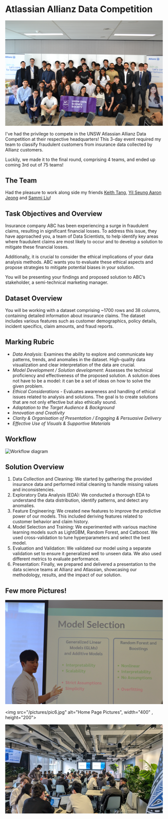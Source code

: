 # Atlassian Allianz Data Competition

<img src="/pictures/pic5.JPG" alt="Home Page Pictures">

I've had the privilege to compete in the UNSW Atlassian Allianz Data Competition at their respective headquarters! This 3-day event required my team to classify fraudulent customers from insurance data collected by Allianz customers.

Luckily, we made it to the final round, comprising 4 teams, and ended up coming 3rd out of 75 teams!

## The Team
Had the pleasure to work along side my friends [Keith Tang](https://www.linkedin.com/in/tzekwongtang/), [Yil Seung Aaron Jeong](https://www.linkedin.com/in/yil-seung-aaron-jeong-260123198/) and 
[Sammi Liu](https://www.linkedin.com/in/jiaying-sammi-liu/)! 

## Task Objectives and Overview

Insurance company ABC has been experiencing a surge in fraudulent claims, resulting in significant
financial losses. To address this issue, they have approached you, a team of Data Scientists, to help
identify key areas where fraudulent claims are most likely to occur and to develop a solution to
mitigate these financial losses.

Additionally, it is crucial to consider the ethical implications of your data analysis methods. ABC wants
you to evaluate these ethical aspects and propose strategies to mitigate potential biases in your
solution.

You will be presenting your findings and proposed solution to ABC’s stakeholder, a semi-technical
marketing manager.

## Dataset Overview 

You will be working with a dataset comprising ~1700 rows and 38 columns, containing detailed information
about insurance claims. The dataset includes various features such as customer demographics, policy
details, incident specifics, claim amounts, and fraud reports.

## Marking Rubric

- *Data Analysis*: Examines the ability to explore and communicate key patterns, trends, and anomalies in the dataset. High-quality data visualization and clear interpretation of the data are crucial.
- *Model Development / Solution development*: Assesses the technical proficiency and effectiveness of the proposed solution. A solution does not have to be a model: it can be a set of ideas on how to solve the given problem.
- *Ethical Considerations* - Evaluates awareness and handling of ethical issues related to analysis and solutions. The goal is to create solutions that are not only effective but also ethically sound.
- *Adaptation to the Target Audience & Background*
- *Innovation and Creativity*
- *Clarity & Organisation of Presentation / Engaging & Persuasive Delivery*
- *Effective Use of Visuals & Supportive Materials*

## Workflow

<img src="/workflow/datasoc-workflow.png" alt="Workflow diagram">

## Solution Overview

1. Data Collection and Cleaning: We started by gathering the provided insurance data and performed initial cleaning to handle missing values and inconsistencies.
2. Exploratory Data Analysis (EDA): We conducted a thorough EDA to understand the data distribution, identify patterns, and detect any anomalies.
2. Feature Engineering: We created new features to improve the predictive power of our models. This included deriving features related to customer behavior and claim history.
3. Model Selection and Training: We experimented with various machine learning models such as LightGBM, Random Forest, and Catboost. We used cross-validation to tune hyperparameters and select the best model.
4. Evaluation and Validation: We validated our model using a separate validation set to ensure it generalized well to unseen data. We also used different metrics to evaluate performance.
5. Presentation: Finally, we prepared and delivered a presentation to the data science teams at Allianz and Atlassian, showcasing our methodology, results, and the impact of our solution.


## Few more Pictures!

<img src="/pictures/pic1.JPG" alt="Home Page Pictures">

<img src="/pictures/pic6.jpg" alt="Home Page Pictures", width="400" , height="200">

<img src="/pictures/pic3.jpg" alt="Home Page Pictures">
